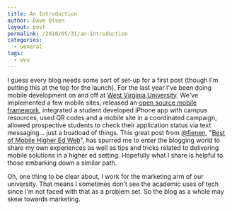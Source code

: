 ```yaml
---
title: An Introduction
author: Dave Olsen
layout: post
permalink: /2010/05/31/an-introduction
categories:
  - General
tags:
  - wvu
---
```

I guess every blog needs some sort of set-up for a first post (though I'm putting this at the top for the launch). For the last year I've been doing mobile development on and off at [West Virginia University][1]. We've implemented a few mobile sites, released an [open source mobile framework][2], integrated a student developed iPhone app with campus resources, used QR codes and a mobile site in a coordinated campaign, allowed prospective students to check their application status via text messaging… just a boatload of things. This great post from [@fienen][3], "[Best of Mobile Higher Ed Web][4]", has spurred me to enter the blogging world to share my own experiences as well as tips and tricks related to delivering mobile solutions in a higher ed setting. Hopefully what I share is helpful to those embarking down a similar path.

Oh, one thing to be clear about, I work for the marketing arm of our university. That means I sometimes don't see the academic uses of tech since I'm not faced with that as a problem set. So the blog as a whole may skew towards marketing.

 [1]: http://www.wvu.edu/
 [2]: http://mobiweb.pbworks.com/
 [3]: http://twitter.com/fienen/
 [4]: http://doteduguru.com/id5154-best-of-the-mobile-higher-ed-web.html